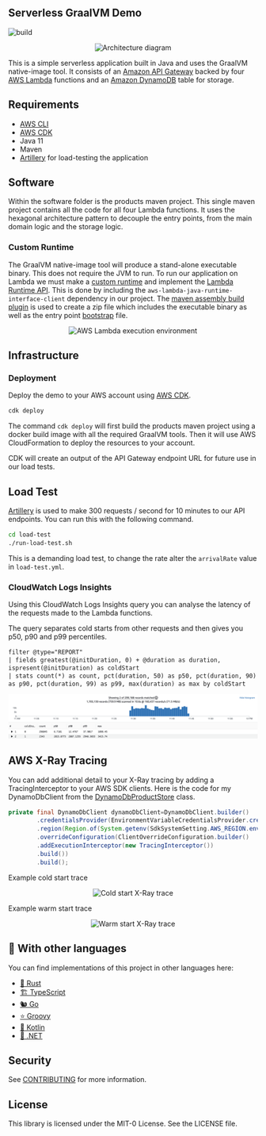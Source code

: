 ## Serverless GraalVM Demo

![build](https://github.com/aws-samples/serverless-graalvm-demo/actions/workflows/maven.yml/badge.svg)

<p align="center">
  <img src="imgs/diagram.png" alt="Architecture diagram"/>
</p>

This is a simple serverless application built in Java and uses the GraalVM native-image tool. It consists of an
[Amazon API Gateway](https://aws.amazon.com/api-gateway/) backed by four [AWS Lambda](https://aws.amazon.com/lambda/)
functions and an [Amazon DynamoDB](https://aws.amazon.com/dynamodb/) table for storage.

## Requirements

- [AWS CLI](https://aws.amazon.com/cli/)
- [AWS CDK](https://aws.amazon.com/cdk/)
- Java 11
- Maven
- [Artillery](https://www.artillery.io/) for load-testing the application

## Software

Within the software folder is the products maven project. This single maven project contains all the code for all four
Lambda functions. It uses the hexagonal architecture pattern to decouple the entry points, from the main domain logic
and the storage logic.

### Custom Runtime

The GraalVM native-image tool will produce a stand-alone executable binary. This does not require the JVM to run. To run
our application on Lambda we must make
a [custom runtime](https://docs.aws.amazon.com/lambda/latest/dg/runtimes-custom.html)
and implement the [Lambda Runtime API](https://docs.aws.amazon.com/lambda/latest/dg/runtimes-api.html). This is done by
including the `aws-lambda-java-runtime-interface-client` dependency in our project.
The [maven assembly build plugin](https://github.com/aws-samples/serverless-graalvm-demo/blob/main/software/products/src/assembly/zip.xml)
is used to create a zip file which includes the executable binary as well as the entry
point [bootstrap](https://github.com/aws-samples/serverless-graalvm-demo/blob/main/software/products/src/main/config/bootstrap)
file.

<p align="center">
  <img src="imgs/execution-environment.png" alt="AWS Lambda execution environment"/>
</p>

## Infrastructure

### Deployment

Deploy the demo to your AWS account using [AWS CDK](https://aws.amazon.com/cdk/).

```bash
cdk deploy
```

The command `cdk deploy` will first build the products maven project using a docker build image with all the required
GraalVM tools. Then it will use AWS CloudFormation to deploy the resources to your account.

CDK will create an output of the API Gateway endpoint URL for future use in our load tests.

## Load Test

[Artillery](https://www.artillery.io/) is used to make 300 requests / second for 10 minutes to our API endpoints. You
can run this with the following command.

```bash
cd load-test
./run-load-test.sh
```

This is a demanding load test, to change the rate alter the `arrivalRate` value in `load-test.yml`.

### CloudWatch Logs Insights

Using this CloudWatch Logs Insights query you can analyse the latency of the requests made to the Lambda functions.

The query separates cold starts from other requests and then gives you p50, p90 and p99 percentiles.

```
filter @type="REPORT"
| fields greatest(@initDuration, 0) + @duration as duration, ispresent(@initDuration) as coldStart
| stats count(*) as count, pct(duration, 50) as p50, pct(duration, 90) as p90, pct(duration, 99) as p99, max(duration) as max by coldStart
```

<p align="center">
  <img src="imgs/performance_results_with_powertools.png" alt="CloudWatch Logs Insights results"/>
</p>

## AWS X-Ray Tracing

You can add additional detail to your X-Ray tracing by adding a TracingInterceptor to your AWS SDK clients. Here is the
code for my DynamoDbClient from
the [DynamoDbProductStore](https://github.com/aws-samples/serverless-graalvm-demo/blob/aws-xray-support/software/products/src/main/java/software/amazonaws/example/product/store/dynamodb/DynamoDbProductStore.java)
class.

```java
private final DynamoDbClient dynamoDbClient=DynamoDbClient.builder()
        .credentialsProvider(EnvironmentVariableCredentialsProvider.create())
        .region(Region.of(System.getenv(SdkSystemSetting.AWS_REGION.environmentVariable())))
        .overrideConfiguration(ClientOverrideConfiguration.builder()
        .addExecutionInterceptor(new TracingInterceptor())
        .build())
        .build();
```

Example cold start trace

<p align="center">
  <img src="imgs/xray-cold.png" alt="Cold start X-Ray trace"/>
</p>

Example warm start trace

<p align="center">
  <img src="imgs/xray-warm.png" alt="Warm start X-Ray trace"/>
</p>

## 👀 With other languages

You can find implementations of this project in other languages here:

* [🦀 Rust](https://github.com/aws-samples/serverless-rust-demo)
* [🏗️ TypeScript](https://github.com/aws-samples/serverless-typescript-demo)
* [🐿️ Go](https://github.com/aws-samples/serverless-go-demo)
* [⭐ Groovy](https://github.com/aws-samples/serverless-groovy-demo)
* [🤖 Kotlin](https://github.com/aws-samples/serverless-kotlin-demo)
* [🥅 .NET](https://github.com/aws-samples/serverless-dotnet-demo)

## Security

See [CONTRIBUTING](CONTRIBUTING.md#security-issue-notifications) for more information.

## License

This library is licensed under the MIT-0 License. See the LICENSE file.


